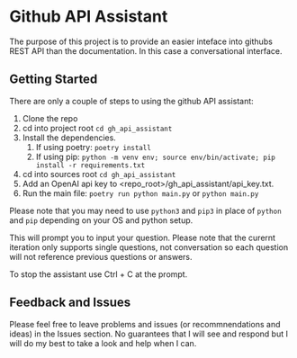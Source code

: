 # Github API Assistant

The purpose of this project is to provide an easier inteface into githubs REST API than the
documentation. In this case a conversational interface.

## Getting Started

There are only a couple of steps to using the github API assistant:

1. Clone the repo
2. cd into project root ```cd gh_api_assistant```
3. Install the dependencies.
    1. If using poetry: ```poetry install```
    2. If using pip: ```python -m venv env; source env/bin/activate; pip install -r requirements.txt```
4. cd into sources root ```cd gh_api_assistant```
5. Add an OpenAI api key to <repo_root>/gh_api_assistant/api_key.txt.
6. Run the main file: ```poetry run python main.py``` or ```python main.py```

Please note that you may need to use ```python3``` and ```pip3``` in place of ```python``` and ```pip``` depending on your OS and python setup.

This will prompt you to input your question. Please note that the curernt iteration only supports single questions, not conversation so each question will not reference previous questions or answers.

To stop the assistant use Ctrl + C at the prompt.

## Feedback and Issues

Please feel free to leave problems and issues (or recommnendations and ideas) in the Issues section. No guarantees that I will see and respond but I will do my best to take a look and help when I can.
